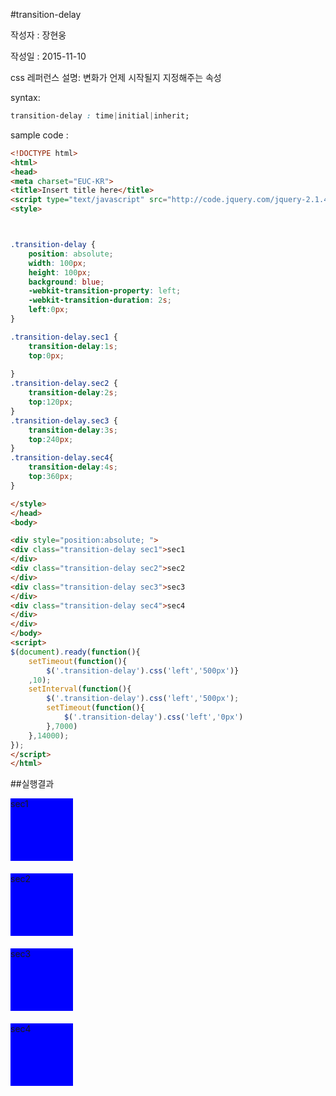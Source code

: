 #transition-delay 


작성자 : 장현웅

작성일 : 2015-11-10


css 레퍼런스 설명: 변화가 언제 시작될지 지정해주는 속성


syntax: 
```css 
transition-delay : time|initial|inherit;
```

sample code :
```html
<!DOCTYPE html>
<html>
<head>
<meta charset="EUC-KR">
<title>Insert title here</title>
<script type="text/javascript" src="http://code.jquery.com/jquery-2.1.4.min.js"></script>
<style>



.transition-delay {
	position: absolute;
	width: 100px;
	height: 100px;
	background: blue;
	-webkit-transition-property: left;
	-webkit-transition-duration: 2s;
	left:0px;
}

.transition-delay.sec1 {
	transition-delay:1s;
	top:0px;
	
}
.transition-delay.sec2 {
	transition-delay:2s;
	top:120px;
}
.transition-delay.sec3 {
	transition-delay:3s;
	top:240px;
}
.transition-delay.sec4{
	transition-delay:4s;
	top:360px;
}

</style>
</head>
<body>

<div style="position:absolute; ">
<div class="transition-delay sec1">sec1
</div>
<div class="transition-delay sec2">sec2
</div>
<div class="transition-delay sec3">sec3
</div>
<div class="transition-delay sec4">sec4
</div>
</div>
</body>
<script>
$(document).ready(function(){
	setTimeout(function(){
		$('.transition-delay').css('left','500px')}
	,10);
	setInterval(function(){
		$('.transition-delay').css('left','500px');
		setTimeout(function(){
			$('.transition-delay').css('left','0px')
		},7000)
	},14000);
});
</script>
</html>

```


##실행결과

<script type="text/javascript" src="http://code.jquery.com/jquery-2.1.4.min.js"></script>
<style>
.transition-delay {
	position: absolute;
	width: 100px;
	height: 100px;
	background: blue;
	-webkit-transition-property: left;
	-webkit-transition-duration: 2s;
	left:0px;
}

.transition-delay.sec1 {
	transition-delay:1s;
	top:0px;
	
}
.transition-delay.sec2 {
	transition-delay:2s;
	top:120px;
}
.transition-delay.sec3 {
	transition-delay:3s;
	top:240px;
}
.transition-delay.sec4{
	transition-delay:4s;
	top:360px;
}

</style>
<div style="position:absolute;">
<div class="transition-delay sec1">sec1
</div>
<div class="transition-delay sec2">sec2
</div>
<div class="transition-delay sec3">sec3
</div>
<div class="transition-delay sec4">sec4
</div>
</div>
</div>

<script>
$(document).ready(function(){

	setTimeout(function(){
		$('.transition-delay').css('left','500px')}
	,10);
	setInterval(function(){
		$('.transition-delay').css('left','500px');
		setTimeout(function(){
			$('.transition-delay').css('left','0px')
		},7000)
	},14000);
});
</script>

